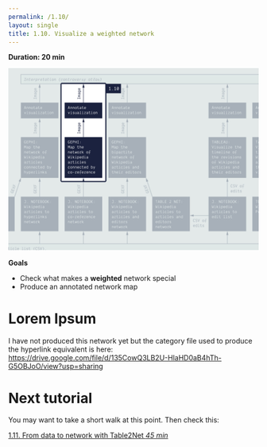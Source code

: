 ```yaml
---
permalink: /1.10/
layout: single
title: 1.10. Visualize a weighted network
---
```


**Duration: 20 min**

[
	![Overview tuto 1.10](../assets/images/1-10.jpg)
](../assets/images/1-10.jpg)

**Goals**
* Check what makes a **weighted** network special
* Produce an annotated network map

# Lorem Ipsum

I have not produced this network yet but the category file used to produce the hyperlink equivalent is here: https://drive.google.com/file/d/135CowQ3LB2U-HlaHD0aB4hTh-G5OBJoO/view?usp=sharing

# Next tutorial

You may want to take a short walk at this point. Then check this:

[1.11. From data to network with Table2Net *45 min*](../1.11/)
